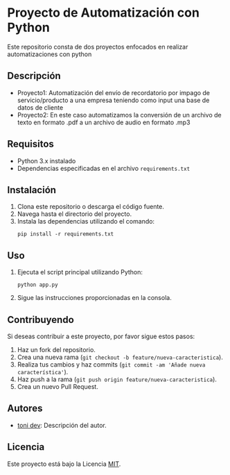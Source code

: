 # Proyecto de Automatización con Python

Este repositorio consta de dos proyectos enfocados en realizar automatizaciones con python

## Descripción

- Proyecto1: Automatización del envío de recordatorio por impago de servicio/producto a una empresa teniendo como input una base de datos de cliente
- Proyecto2: En este caso automatizamos la conversión de un archivo de texto en formato .pdf a un archivo de audio en formato 
.mp3

## Requisitos

- Python 3.x instalado
- Dependencias especificadas en el archivo `requirements.txt`

## Instalación

1. Clona este repositorio o descarga el código fuente.
2. Navega hasta el directorio del proyecto.
3. Instala las dependencias utilizando el comando:
   ```
   pip install -r requirements.txt
   ```

## Uso

1. Ejecuta el script principal utilizando Python:
   ```
   python app.py
   ```
2. Sigue las instrucciones proporcionadas en la consola.

## Contribuyendo

Si deseas contribuir a este proyecto, por favor sigue estos pasos:

1. Haz un fork del repositorio.
2. Crea una nueva rama (`git checkout -b feature/nueva-caracteristica`).
3. Realiza tus cambios y haz commits (`git commit -am 'Añade nueva característica'`).
4. Haz push a la rama (`git push origin feature/nueva-caracteristica`).
5. Crea un nuevo Pull Request.

## Autores

- [toni dev](https://github.com/valantoni): Descripción del autor.

## Licencia

Este proyecto está bajo la Licencia [MIT](LICENSE).
